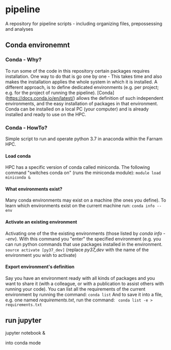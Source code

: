 
# pipeline
A repository for pipeline scripts - including organizing files, prepossessing and analyses

## Conda environemnt
### Conda - Why?
To run some of the code in this repository certain packages requires installation. 
One way to do that is go one by one - This takes time and also makes the installation applies the whole system in which it is installed. 
A different approach, is to define dedicated environments (e.g. per project; e.g. for the project of running the pipeline). [Conda] (https://docs.conda.io/en/latest/) allows the definition of such independent environments, and the easy installation of packages in that environment. Conda can be installed on a local PC (your computer) and is already installed and ready to use on the HPC.

### Conda - HowTo?
 Simple script to run and operate python 3.7 in anaconda within the Farnam HPC.
#### Load conda 
HPC has a specific version of conda called miniconda. The following command "switches conda on"  (runs the miniconda module):
`module load miniconda &`

#### What environments exist?
Many conda environments may exist on a machine (the ones you define). To learn which environments exist on the current machine run:
`conda info --env`


#### Activate an existing environment
Activating one of the the existing  environments (those listed by _conda info --env_). With this command you "enter" the specified environment (e.g. you can run python commands that use packages installed in the environment.
`source activate [py37_dev]` (replace _py37_dev_ with the name of the environment you wish to activate)

#### Export environment's definition
Say you have an environment ready with all kinds of packages and you want to share it (with a colleague, or with a publication to assist others with running your code). You can list all the requirements of the current environment by running the command:
 `conda list`
 And to save it into a file, e.g. one named _requirements.txt_, run the command:
` conda list -e > requirements.txt`


## run jupyter
jupyter notebook &


into conda mode
